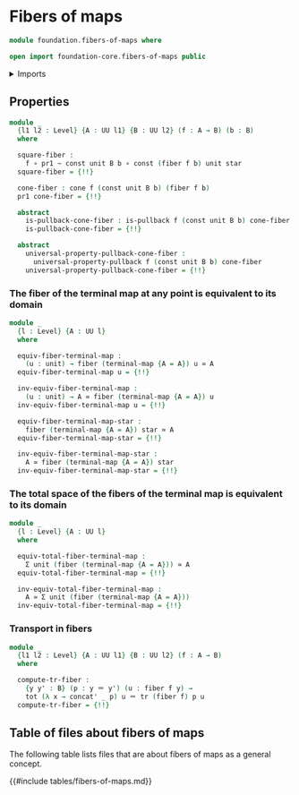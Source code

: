 # Fibers of maps

```agda
module foundation.fibers-of-maps where

open import foundation-core.fibers-of-maps public
```

<details><summary>Imports</summary>

```agda
open import foundation.action-on-identifications-functions
open import foundation.cones-over-cospans
open import foundation.contractible-types
open import foundation.dependent-pair-types
open import foundation.equivalences
open import foundation.type-arithmetic-dependent-pair-types
open import foundation.type-arithmetic-unit-type
open import foundation.unit-type
open import foundation.universe-levels

open import foundation-core.constant-maps
open import foundation-core.function-types
open import foundation-core.functoriality-dependent-pair-types
open import foundation-core.homotopies
open import foundation-core.identity-types
open import foundation-core.pullbacks
open import foundation-core.transport-along-identifications
open import foundation-core.universal-property-pullbacks
```

</details>

## Properties

```agda
module _
  {l1 l2 : Level} {A : UU l1} {B : UU l2} (f : A → B) (b : B)
  where

  square-fiber :
    f ∘ pr1 ~ const unit B b ∘ const (fiber f b) unit star
  square-fiber = {!!}

  cone-fiber : cone f (const unit B b) (fiber f b)
  pr1 cone-fiber = {!!}

  abstract
    is-pullback-cone-fiber : is-pullback f (const unit B b) cone-fiber
    is-pullback-cone-fiber = {!!}

  abstract
    universal-property-pullback-cone-fiber :
      universal-property-pullback f (const unit B b) cone-fiber
    universal-property-pullback-cone-fiber = {!!}
```

### The fiber of the terminal map at any point is equivalent to its domain

```agda
module _
  {l : Level} {A : UU l}
  where

  equiv-fiber-terminal-map :
    (u : unit) → fiber (terminal-map {A = A}) u ≃ A
  equiv-fiber-terminal-map u = {!!}

  inv-equiv-fiber-terminal-map :
    (u : unit) → A ≃ fiber (terminal-map {A = A}) u
  inv-equiv-fiber-terminal-map u = {!!}

  equiv-fiber-terminal-map-star :
    fiber (terminal-map {A = A}) star ≃ A
  equiv-fiber-terminal-map-star = {!!}

  inv-equiv-fiber-terminal-map-star :
    A ≃ fiber (terminal-map {A = A}) star
  inv-equiv-fiber-terminal-map-star = {!!}
```

### The total space of the fibers of the terminal map is equivalent to its domain

```agda
module _
  {l : Level} {A : UU l}
  where

  equiv-total-fiber-terminal-map :
    Σ unit (fiber (terminal-map {A = A})) ≃ A
  equiv-total-fiber-terminal-map = {!!}

  inv-equiv-total-fiber-terminal-map :
    A ≃ Σ unit (fiber (terminal-map {A = A}))
  inv-equiv-total-fiber-terminal-map = {!!}
```

### Transport in fibers

```agda
module _
  {l1 l2 : Level} {A : UU l1} {B : UU l2} (f : A → B)
  where

  compute-tr-fiber :
    {y y' : B} (p : y ＝ y') (u : fiber f y) →
    tot (λ x → concat' _ p) u ＝ tr (fiber f) p u
  compute-tr-fiber = {!!}
```

## Table of files about fibers of maps

The following table lists files that are about fibers of maps as a general
concept.

{{#include tables/fibers-of-maps.md}}
